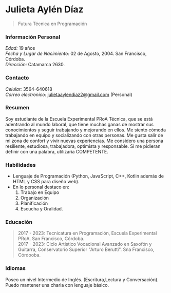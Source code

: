 # Julieta Aylén Díaz
> Futura Técnica en Programación
### Información Personal
*Edad:* 19 años <br>
*Fecha y Lugar de Nacimiento:* 02 de Agosto, 2004. San Francisco, Córdoba. <br>
*Dirección:* Catamarca 2630. <br>
### Contacto
*Celular:* 3564-640618<br>
*Correo electronico:* julietaaylendiaz2@gmail.com (Personal) 
### Resumen
Soy estudiante de la Escuela Experimental PRoA Técnica, que se está adentrando al mundo laboral, que tiene muchas ganas de  mostrar sus conocimientos y seguir trabajando y mejorando en ellos. 
Me siento cómoda trabajando en equipo y socializando con otras personas. Me gusta salir de mi zona de confort  y vivir nuevas experiencias.
Me considero una persona resiliente, estudiosa, trabajadora, optimista y responsable. Si me pidieran definir con una palabra, utilizaría COMPETENTE. 
### Habilidades 
- Lenguaje de Programación (Python, JavaScript, C++, Kotlin además de HTML y CSS para diseño web).<br>
- En lo personal destaco en:
  1. Trabajo en Equipo
  2. Organización
  3. Planificación
  4. Escucha y Oralidad. 
### Educación
> 2017 - 2023: Tecnicatura en Programación, Escuela Experimental PRoA. San Francisco, Córdoba.<br>
> 2017 - 2023: Ciclo Artistico Vocacional Avanzado en Saxofón y Guitarra, Conservatorio Superior "Arturo Berutti". Sna Francisco, Córdooba.
### Idiomas
Poseo un nivel Intermedio de Inglés. (Escritura,Lectura y Conversación). Puedo mantener una charla con lenguaje básico.
